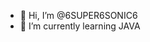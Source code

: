 - 👋 Hi, I’m @6SUPER6SONIC6
- 🌱 I’m currently learning JAVA

<!---
6SUPER6SONIC6/6SUPER6SONIC6 is a ✨ special ✨ repository because its `README.md` (this file) appears on your GitHub profile.
You can click the Preview link to take a look at your changes.
--->
